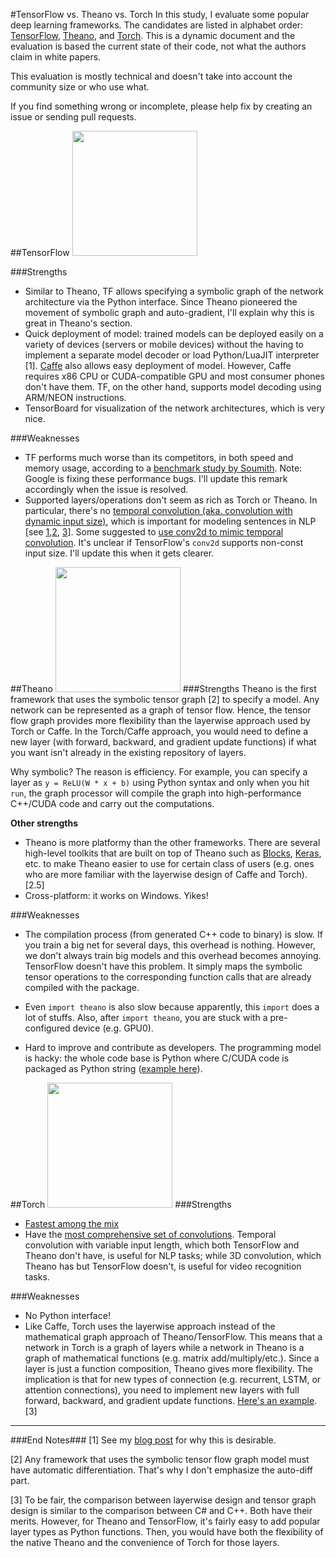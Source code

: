 #TensorFlow vs. Theano vs. Torch
In this study, I evaluate some popular deep learning frameworks. The candidates are listed in alphabet order: [TensorFlow](https://github.com/tensorflow/tensorflow), [Theano](https://github.com/Theano/Theano), and [Torch](https://github.com/torch/torch7). This is a dynamic document and the evaluation is based the current state of their code, not what the authors claim in white papers. 

This evaluation is mostly technical and doesn't take into account the community size or who use what.

If you find something wrong or incomplete, please help fix by creating an issue or sending pull requests.

##TensorFlow
<img src="http://www.androidcentral.com/sites/androidcentral.com/files/styles/large/public/article_images/2015/11/tensorflow.png" width="200">

###Strengths
* Similar to Theano, TF allows specifying a symbolic graph of the network architecture via the Python interface. Since Theano pioneered the movement of symbolic graph and auto-gradient, I'll explain why this is great in Theano's section.
* Quick deployment of model: trained models can be deployed easily on a variety of devices (servers or mobile devices) without the having to implement a separate model decoder or load Python/LuaJIT interpreter [1]. [Caffe](https://github.com/BVLC/caffe) also allows easy deployment of model. However, Caffe requires x86 CPU or CUDA-compatible GPU and most consumer phones don't have them. TF, on the other hand, supports model decoding using ARM/NEON instructions.
* TensorBoard for visualization of the network architectures, which is very nice.

###Weaknesses
* TF performs much worse than its competitors, in both speed and memory usage, according to a [benchmark study by Soumith](https://github.com/soumith/convnet-benchmarks/issues/66). Note: Google is fixing these performance bugs. I'll update this remark accordingly when the issue is resolved.
* Supported layers/operations don't seem as rich as Torch or Theano. In particular, there's no [temporal convolution (aka. convolution with dynamic input size)](https://github.com/torch/nn/blob/master/doc/convolution.md#nn.TemporalConvolution), which is important for modeling sentences in NLP [see [1](http://nal.co/papers/Kalchbrenner_DCNN_ACL14),[2](http://nal.co/papers/Kalchbrenner_DCNN_ACL14), [3](http://research.microsoft.com/pubs/214613/MSRTR2014_clsm_v16_full.pdf)]. Some suggested to [use conv2d to mimic temporal convolution](https://github.com/tensorflow/tensorflow/issues/166#issuecomment-156089093). It's unclear if TensorFlow's `conv2d` supports non-const input size. I'll update this when it gets clearer.

##Theano
<img src="http://deeplearning.net/software/theano/_static/theano_logo_allblue_200x46.png" width="200">
###Strengths
Theano is the first framework that uses the symbolic tensor graph [2] to specify a model. Any network can be represented as a graph of tensor flow. Hence, the tensor flow graph provides more flexibility than the layerwise approach used by Torch or Caffe. In the Torch/Caffe approach, you would need to define a new layer (with forward, backward, and gradient update functions) if what you want isn't already in the existing repository of layers.

Why symbolic? The reason is efficiency. For example, you can specify a layer as `y = ReLU(W * x + b)` using Python syntax and only when you hit `run`, the graph processor will compile the graph into high-performance C++/CUDA code and carry out the computations.

**Other strengths**

* Theano is more platformy than the other frameworks. There are several high-level toolkits that are built on top of Theano such as [Blocks](https://github.com/mila-udem/blocks), [Keras](https://github.com/fchollet/keras), etc. to make Theano easier to use for certain class of users (e.g. ones who are more familiar with the layerwise design of Caffe and Torch). [2.5]
* Cross-platform: it works on Windows. Yikes!

###Weaknesses
* The compilation process (from generated C++ code to binary) is slow. If you train a big net for several days, this overhead is nothing. However, we don't always train big models and this overhead becomes annoying. 
TensorFlow doesn't have this problem. It simply maps the symbolic tensor operations to the corresponding function calls that are already compiled with the package.

* Even `import theano` is also slow because apparently, this `import` does a lot of stuffs. Also, after `import theano`, you are stuck with a pre-configured device (e.g. GPU0).
* Hard to improve and contribute as developers. The programming model is hacky: the whole code base is Python where C/CUDA code is packaged as Python string ([example here](https://github.com/Theano/Theano/blob/master/theano/tensor/nnet/conv.py#L1615)).

##Torch
<img src="http://blog.johnassael.com/wp-content/uploads/2015/02/Screen-Shot-2015-02-23-at-05.59.09.png" width="200">
###Strengths
* [Fastest among the mix](https://github.com/soumith/convnet-benchmarks)
* Have the [most comprehensive set of convolutions](https://github.com/torch/nn/blob/master/doc/convolution.md). Temporal convolution with variable input length, which both TensorFlow and Theano don't have, is useful for NLP tasks; while 3D convolution, which Theano has but TensorFlow doesn't, is useful for video recognition tasks.

###Weaknesses
* No Python interface!
* Like Caffe, Torch uses the layerwise approach instead of the mathematical graph approach of Theano/TensorFlow. This means that a network in Torch is a graph of layers while a network in Theano is a graph of mathematical functions (e.g. matrix add/multiply/etc.). Since a layer is just a function composition, Theano gives more flexibility. The implication is that for new types of connection (e.g. recurrent, LSTM, or attention connections), you need to implement new layers with full forward, backward, and gradient update functions. [Here's an example](https://github.com/Element-Research/rnn/blob/b96e53d4b2981f8db91bba9d8d23d3815a925349/RecurrentAttention.lua). [3]

___

###End Notes###
[1] See my [blog post](http://www.kentran.net/2014/12/challenges-in-machine-learning-practice.html) for why this is desirable.

[2] Any framework that uses the symbolic tensor flow graph model must have automatic differentiation. That's why I don't emphasize the auto-diff part.

[3] To be fair, the comparison between layerwise design and tensor graph design is similar to the comparison between C# and C++. Both have their merits. However, for Theano and TensorFlow, it's fairly easy to add popular layer types as Python functions. Then, you would have both the flexibility of the native Theano and the convenience of Torch for those layers.